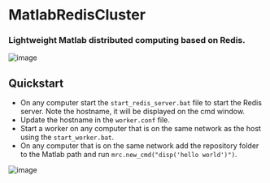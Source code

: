 # MatlabRedisCluster
### Lightweight Matlab distributed computing based on Redis.  
![image](https://user-images.githubusercontent.com/50057077/112987188-1b458080-916b-11eb-97d9-6fe7942718b4.png)

## Quickstart  
- On any computer start the `start_redis_server.bat` file to start the Redis server. Note the hostname, it will be displayed on the cmd window.  
- Update the hostname in the `worker.conf` file.  
- Start a worker on any computer that is on the same network as the host using the `start_worker.bat`.
- On any computer that is on the same network add the repository folder to the Matlab path and run `mrc.new_cmd("disp('hello world')")`.  

![image](https://user-images.githubusercontent.com/50057077/112982622-59d83c80-9165-11eb-97e1-ed2957179e03.png)
   

